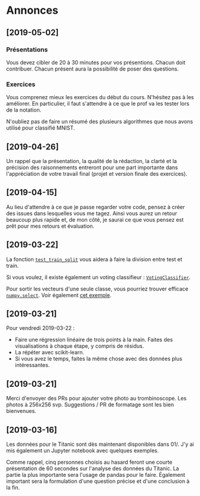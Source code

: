 # Annonces

## [2019-05-02]

### Présentations

Vous devez cibler de 20 à 30 minutes pour vos présentions.  Chacun
doit contribuer.  Chacun présent aura la possibilité de poser des
questions.

### Exercices

Vous comprenez mieux les exercices du début du cours.  N'hésitez pas à
les améliorer.  En particulier, il faut s'attendre à ce que le prof va
les tester lors de la notation.

N'oubliez pas de faire un résumé des plusieurs algorithmes que nous
avons utilisé pour classifié MNIST.


## [2019-04-26]

Un rappel que la présentation, la qualité de la rédaction, la clarté
et la précision des raisonnements entreront pour une part importante
dans l'appréciation de votre travail final (projet et version finale
des exercices).


## [2019-04-15]

Au lieu d'attendre à ce que je passe regarder votre code, pensez à
créer des issues dans lesquelles vous me tagez.  Ainsi vous aurez un
retour beaucoup plus rapide et, de mon côté, je saurai ce que vous
pensez est prêt pour mes retours et évaluation.


## [2019-03-22]

La fonction
[`test_train_split`](https://scikit-learn.org/stable/modules/generated/sklearn.model_selection.train_test_split.html)
vous aidera à faire la division entre test et train.

Si vous voulez, il existe également un voting classifieur :
[`VotingClassifier`](https://scikit-learn.org/stable/modules/ensemble.html#voting-classifier).

Pour sortir les vecteurs d'une seule classe, vous pourriez trouver
efficace
[`numpy.select`](https://docs.scipy.org/doc/numpy/reference/generated/numpy.select.html).
Voir également [cet
exemple](https://scikit-learn.org/stable/auto_examples/preprocessing/plot_function_transformer.html).


## [2019-03-21]

Pour vendredi 2019-03-22 :
* Faire une régression linéaire de trois points à la main.  Faites des visualisations à chaque étape, y compris de résidus.
* La répéter avec scikit-learn.
* Si vous avez le temps, faites la même chose avec des données plus intéressantes.

## [2019-03-21]

Merci d'envoyer des PRs pour ajouter votre photo au trombinoscope.
Les photos à 256x256 svp.  Suggestions / PR de formatage sont les bien
bienvenues.


## [2019-03-16]

Les données pour le Titanic sont dès maintenant disponibles dans 01/.
J'y ai mis également un Jupyter notebook avec quelques exemples.

Comme rappel, cinq personnes choisis au hasard feront une courte
présentation de 60 secondes sur l'analyse des données du Titanic.  La
partie la plus importante sera l'usage de pandas pour le faire.
Également important sera la formulation d'une question précise et
d'une conclusion à la fin.
